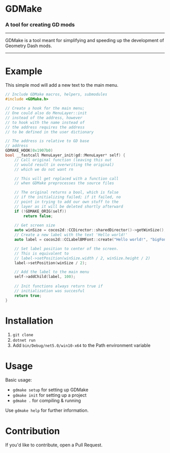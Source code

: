 # GDMake

### A tool for creating GD mods

---

GDMake is a tool meant for simplifying and speeding up the development of Geometry Dash mods.

---

# Example

This simple mod will add a new text to the main menu.

```cpp
// Include GDMake macros, helpers, submodules
#include <GDMake.h>

// Create a hook for the main menu;
// One could also do MenuLayer::init
// instead of the address, however
// to hook with the name instead of
// the address requires the address
// to be defined in the user dictionary

// The address is relative to GD base
// address
GDMAKE_HOOK(0x1907b0)
bool __fastcall MenuLayer_init(gd::MenuLayer* self) {
    // Call original function (leaving this out
    // would result in overwriting the original)
    // which we do not want rn

    // This will get replaced with a function call
    // when GDMake preprocesses the source files

    // The original returns a bool, which is false
    // if the initializing failed; if it failed, no
    // point in trying to add our own stuff to the
    // layer as it will be deleted shortly afterward
    if (!GDMAKE_ORIG(self))
        return false;
    
    // Get screen size
    auto winSize = cocos2d::CCDirector::sharedDirector()->getWinSize();
    // Create a new label with the text 'Hello world!'
    auto label = cocos2d::CCLabelBMFont::create("Hello world!", "bigFont.fnt");

    // Set label position to center of the screen.
    // This is equivalent to
    // label->setPosition(winSize.width / 2, winSize.height / 2)
    label->setPosition(winSize / 2);

    // Add the label to the main menu
    self->addChild(label, 100);
    
    // Init functions always return true if
    // initialization was succesful
    return true;
}
```

# Installation

1. `git clone`
2. `dotnet run`
3. Add `bin/Debug/net5.0/win10-x64` to the Path environment variable

# Usage

Basic usage:

 * `gdmake setup` for setting up GDMake
 * `gdmake init` for setting up a project
 * `gdmake .` for compiling & running

Use `gdmake help` for further information.

# Contribution

If you'd like to contribute, open a Pull Request.

